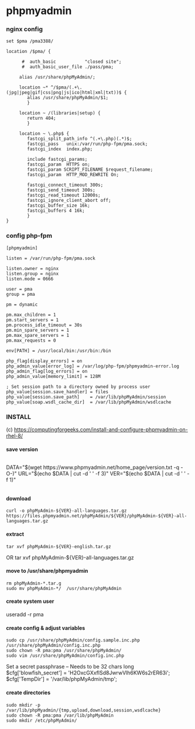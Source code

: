 phpmyadmin
==========
### nginx config

```
set $pma /pma3388/

location /$pma/ {

      #  auth_basic           "closed site";
      #  auth_basic_user_file ./pass/pma;

     alias /usr/share/phpMyAdmin/;

     location ~* ^/$pma/(.+\.(jpg|jpeg|gif|css|png|js|ico|html|xml|txt))$ {
        alias /usr/share/phpMyAdmin/$1;
        }
     
     location ~ /(libraries|setup) {
        return 404;
        }
        
     location ~ \.php$ {
        fastcgi_split_path_info ^(.+\.php)(.*)$;
        fastcgi_pass   unix:/var/run/php-fpm/pma.sock;
        fastcgi_index  index.php;
        
        include fastcgi_params;
        fastcgi_param  HTTPS on;
        fastcgi_param SCRIPT_FILENAME $request_filename;
        fastcgi_param  HTTP_MOD_REWRITE On;
        
        fastcgi_connect_timeout 300s;
        fastcgi_send_timeout 300s;
        fastcgi_read_timeout 12000s;
        fastcgi_ignore_client_abort off;
        fastcgi_buffer_size 16k;
        fastcgi_buffers 4 16k;
        }
}
```

### config php-fpm
```
[phpmyadmin]

listen = /var/run/php-fpm/pma.sock

listen.owner = nginx
listen.group = nginx
listen.mode = 0666

user = pma
group = pma

pm = dynamic

pm.max_children = 1
pm.start_servers = 1
pm.process_idle_timeout = 30s
pm.min_spare_servers = 1
pm.max_spare_servers = 1
pm.max_requests = 0

env[PATH] = /usr/local/bin:/usr/bin:/bin

php_flag[display_errors] = on
php_admin_value[error_log] = /var/log/php-fpm/phpmyadmin-error.log
php_admin_flag[log_errors] = on
php_admin_value[memory_limit] = 128M

; Set session path to a directory owned by process user
php_value[session.save_handler] = files
php_value[session.save_path]    = /var/lib/phpMyAdmin/session
php_value[soap.wsdl_cache_dir]  = /var/lib/phpMyAdmin/wsdlcache
```

### INSTALL

(c) <https://computingforgeeks.com/install-and-configure-phpmyadmin-on-rhel-8/>

#### save version
```
```
DATA="$(wget https://www.phpmyadmin.net/home_page/version.txt -q -O-)"
URL="$(echo $DATA | cut -d ' ' -f 3)"
VER="$(echo $DATA | cut -d ' ' -f 1)"
```
```
#### download
    curl -o phpMyAdmin-${VER}-all-languages.tar.gz https://files.phpmyadmin.net/phpMyAdmin/${VER}/phpMyAdmin-${VER}-all-languages.tar.gz

#### extract

    tar xvf phpMyAdmin-${VER}-english.tar.gz
OR
    tar xvf phpMyAdmin-${VER}-all-languages.tar.gz

#### move to /usr/share/phpmyadmin

    rm phpMyAdmin-*.tar.g
    sudo mv phpMyAdmin-*/  /usr/share/phpMyAdmin

#### create system user
useradd -r pma    
    
#### create config & adjust variables

    sudo cp /usr/share/phpMyAdmin/config.sample.inc.php  /usr/share/phpMyAdmin/config.inc.php
    sudo chown -R pma:pma /usr/share/phpMyAdmin/
    sudo vim /usr/share/phpMyAdmin/config.inc.php

 Set a secret passphrase – Needs to be 32 chars long
 $cfg['blowfish_secret'] = 'H2OxcGXxflSd8JwrwVlh6KW6s2rER63i';
 $cfg['TempDir'] = '/var/lib/phpMyAdmin/tmp';
    
    
#### create directories

    sudo mkdir -p /var/lib/phpMyadmin/{tmp,upload,download,session,wsdlcache}
    sudo chown -R pma:pma /var/lib/phpMyAdmin
    sudo mkdir /etc/phpMyAdmin/

